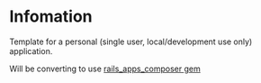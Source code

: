 # Infomation

Template for a personal (single user, local/development use only) application.

Will be converting to use [rails_apps_composer gem](https://github.com/RailsApps/rails_apps_composer)

